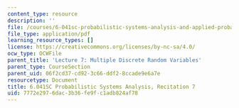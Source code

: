 ```yaml
---
content_type: resource
description: ''
file: /courses/6-041sc-probabilistic-systems-analysis-and-applied-probability-fall-2013/7772e2976dac3b36fe9fc1adb824af78_MIT6_041SCF13_rec07.pdf
file_type: application/pdf
learning_resource_types: []
license: https://creativecommons.org/licenses/by-nc-sa/4.0/
ocw_type: OCWFile
parent_title: 'Lecture 7: Multiple Discrete Random Variables'
parent_type: CourseSection
parent_uid: 06f2cd37-cd92-3c66-ddf2-8ccade9e6a7e
resourcetype: Document
title: 6.041SC Probabilistic Systems Analysis, Recitation 7
uid: 7772e297-6dac-3b36-fe9f-c1adb824af78
---
```

